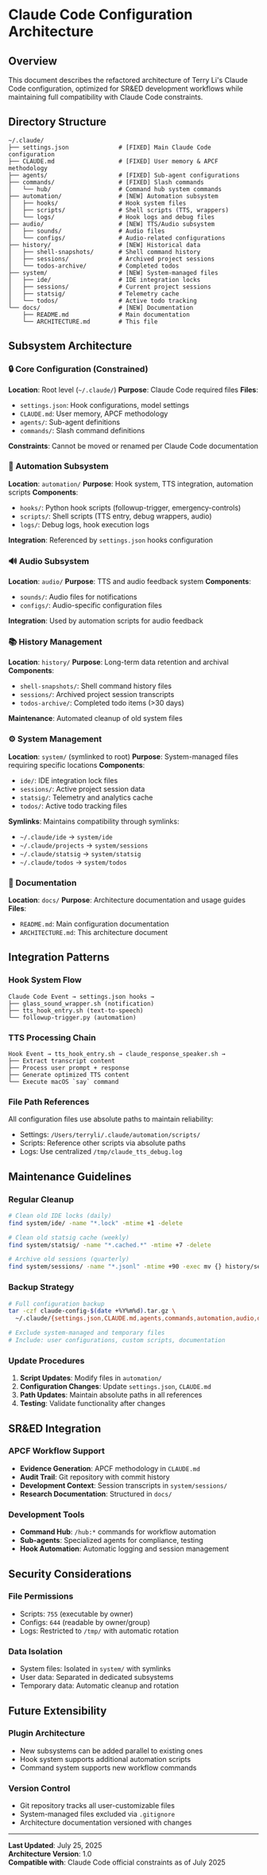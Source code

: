 # Claude Code Configuration Architecture

## Overview
This document describes the refactored architecture of Terry Li's Claude Code configuration, optimized for SR&ED development workflows while maintaining full compatibility with Claude Code constraints.

## Directory Structure

```
~/.claude/
├── settings.json              # [FIXED] Main Claude Code configuration
├── CLAUDE.md                  # [FIXED] User memory & APCF methodology
├── agents/                    # [FIXED] Sub-agent configurations
├── commands/                  # [FIXED] Slash commands
│   └── hub/                   # Command hub system commands
├── automation/                # [NEW] Automation subsystem
│   ├── hooks/                 # Hook system files
│   ├── scripts/               # Shell scripts (TTS, wrappers)
│   └── logs/                  # Hook logs and debug files
├── audio/                     # [NEW] TTS/Audio subsystem
│   ├── sounds/                # Audio files
│   └── configs/               # Audio-related configurations
├── history/                   # [NEW] Historical data
│   ├── shell-snapshots/       # Shell command history
│   ├── sessions/              # Archived project sessions
│   └── todos-archive/         # Completed todos
├── system/                    # [NEW] System-managed files
│   ├── ide/                   # IDE integration locks
│   ├── sessions/              # Current project sessions
│   ├── statsig/               # Telemetry cache
│   └── todos/                 # Active todo tracking
└── docs/                      # [NEW] Documentation
    ├── README.md              # Main documentation
    └── ARCHITECTURE.md        # This file
```

## Subsystem Architecture

### 🔒 Core Configuration (Constrained)
**Location**: Root level (`~/.claude/`)
**Purpose**: Claude Code required files
**Files**: 
- `settings.json`: Hook configurations, model settings
- `CLAUDE.md`: User memory, APCF methodology
- `agents/`: Sub-agent definitions
- `commands/`: Slash command definitions

**Constraints**: Cannot be moved or renamed per Claude Code documentation

### 🤖 Automation Subsystem
**Location**: `automation/`
**Purpose**: Hook system, TTS integration, automation scripts
**Components**:
- `hooks/`: Python hook scripts (followup-trigger, emergency-controls)
- `scripts/`: Shell scripts (TTS entry, debug wrappers, audio)
- `logs/`: Debug logs, hook execution logs

**Integration**: Referenced by `settings.json` hooks configuration

### 🔊 Audio Subsystem  
**Location**: `audio/`
**Purpose**: TTS and audio feedback system
**Components**:
- `sounds/`: Audio files for notifications
- `configs/`: Audio-specific configuration files

**Integration**: Used by automation scripts for audio feedback

### 📚 History Management
**Location**: `history/`
**Purpose**: Long-term data retention and archival
**Components**:
- `shell-snapshots/`: Shell command history files
- `sessions/`: Archived project session transcripts
- `todos-archive/`: Completed todo items (>30 days)

**Maintenance**: Automated cleanup of old system files

### ⚙️ System Management
**Location**: `system/` (symlinked to root)
**Purpose**: System-managed files requiring specific locations
**Components**:
- `ide/`: IDE integration lock files
- `sessions/`: Active project session data  
- `statsig/`: Telemetry and analytics cache
- `todos/`: Active todo tracking files

**Symlinks**: Maintains compatibility through symlinks:
- `~/.claude/ide` → `system/ide`
- `~/.claude/projects` → `system/sessions`
- `~/.claude/statsig` → `system/statsig`
- `~/.claude/todos` → `system/todos`

### 📖 Documentation
**Location**: `docs/`
**Purpose**: Architecture documentation and usage guides
**Files**:
- `README.md`: Main configuration documentation
- `ARCHITECTURE.md`: This architecture document

## Integration Patterns

### Hook System Flow
```
Claude Code Event → settings.json hooks →
├── glass_sound_wrapper.sh (notification)
├── tts_hook_entry.sh (text-to-speech)
└── followup-trigger.py (automation)
```

### TTS Processing Chain
```
Hook Event → tts_hook_entry.sh → claude_response_speaker.sh → 
├── Extract transcript content
├── Process user prompt + response
├── Generate optimized TTS content
└── Execute macOS `say` command
```

### File Path References
All configuration files use absolute paths to maintain reliability:
- Settings: `/Users/terryli/.claude/automation/scripts/`
- Scripts: Reference other scripts via absolute paths
- Logs: Use centralized `/tmp/claude_tts_debug.log`

## Maintenance Guidelines

### Regular Cleanup
```bash
# Clean old IDE locks (daily)
find system/ide/ -name "*.lock" -mtime +1 -delete

# Clean old statsig cache (weekly)  
find system/statsig/ -name "*.cached.*" -mtime +7 -delete

# Archive old sessions (quarterly)
find system/sessions/ -name "*.jsonl" -mtime +90 -exec mv {} history/sessions/ \;
```

### Backup Strategy
```bash
# Full configuration backup
tar -czf claude-config-$(date +%Y%m%d).tar.gz \
  ~/.claude/{settings.json,CLAUDE.md,agents,commands,automation,audio,docs}

# Exclude system-managed and temporary files
# Include: user configurations, custom scripts, documentation
```

### Update Procedures
1. **Script Updates**: Modify files in `automation/`
2. **Configuration Changes**: Update `settings.json`, `CLAUDE.md`
3. **Path Updates**: Maintain absolute paths in all references
4. **Testing**: Validate functionality after changes

## SR&ED Integration

### APCF Workflow Support
- **Evidence Generation**: APCF methodology in `CLAUDE.md`
- **Audit Trail**: Git repository with commit history
- **Development Context**: Session transcripts in `system/sessions/`
- **Research Documentation**: Structured in `docs/`

### Development Tools
- **Command Hub**: `/hub:*` commands for workflow automation
- **Sub-agents**: Specialized agents for compliance, testing
- **Hook Automation**: Automatic logging and session management

## Security Considerations

### File Permissions
- Scripts: `755` (executable by owner)
- Configs: `644` (readable by owner/group)
- Logs: Restricted to `/tmp/` with automatic rotation

### Data Isolation
- System files: Isolated in `system/` with symlinks
- User data: Separated in dedicated subsystems
- Temporary data: Automatic cleanup and rotation

## Future Extensibility

### Plugin Architecture
- New subsystems can be added parallel to existing ones
- Hook system supports additional automation scripts
- Command system supports new workflow commands

### Version Control
- Git repository tracks all user-customizable files
- System-managed files excluded via `.gitignore`
- Architecture documentation versioned with changes

---

**Last Updated**: July 25, 2025  
**Architecture Version**: 1.0  
**Compatible with**: Claude Code official constraints as of July 2025